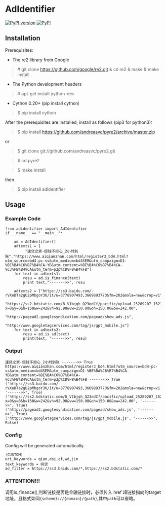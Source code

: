 # AdIdentifier
[![PyPI version](https://img.shields.io/pypi/pyversions/adidentifier.svg)](https://pypi.python.org/pypi/adidentifier)
[![PyPI](https://img.shields.io/pypi/v/adidentifier.svg)](https://pypi.python.org/pypi/adidentifier)

## Installation
Prerequisites:
* The re2 library from Google
> \# git clone https://github.com/google/re2.git & cd re2 & make & make install

* The Python development headers 
> \# apt-get install python-dev

* Cython 0.20+ (pip install cython)
> $ pip install cython

After the prerequisites are installed, install as follows (pip3 for python3):
> $ pip install https://github.com/andreasvc/pyre2/archive/master.zip

or
>$ git clone git://github.com/andreasvc/pyre2.git

>$ cd pyre2

>$ make install

then
>$ pip install adidentifier

## Usage

### Example Code
```
from adidentifier import AdIdentifier
if __name__ == "__main__":

    ad = AdIdentifier()
    adtexts1 = [
         "速贷之家-借钱不担心_2小时到账","https://www.aiqianzhan.com/html/register3_bd4.html?utm_source=bd4-pc-ss&utm_medium=bd4SEM&utm_campaign=D1-%BE%BA%C6%B7%B4%CA-YD&utm_content=%BE%BA%C6%B7%B4%CA-%C3%FB%B4%CA&utm_term=p2p%CD%F8%B4%FB"]
    for text in adtexts1:
        resu = ad.is_finance(text)
        print text,"------->>", resu
    
    adtexts2 = ["https://ss3.baidu.com/-rVXeDTa2gU2pMbgoY3K/it/u=3778907493,3669893773&fm=202&mola=new&crop=v1",
                "https://ss2.bdstatic.com/8_V1bjqh_Q23odCf/pacific/upload_25289207_1521622472509.png?x=0&y=0&h=150&w=242&vh=92.98&vw=150.00&oh=150.00&ow=242.00",
                "http://pagead2.googlesyndication.com/pagead/show_ads.js",
                "http://www.googletagservices.com/tag/js/gpt_mobile.js"]
    for text in adtexts2:
        resu = ad.is_ad(text)
        print(text, "------>>", resu)
```
### Output
```
速贷之家-借钱不担心_2小时到账 ------->> True
https://www.aiqianzhan.com/html/register3_bd4.html?utm_source=bd4-pc-ss&utm_medium=bd4SEM&utm_campaign=D1-%BE%BA%C6%B7%B4%CA-YD&utm_content=%BE%BA%C6%B7%B4%CA-%C3%FB%B4%CA&utm_term=p2p%CD%F8%B4%FB ------->> True
('https://ss3.baidu.com/-rVXeDTa2gU2pMbgoY3K/it/u=3778907493,3669893773&fm=202&mola=new&crop=v1', '------>>', True)
('https://ss2.bdstatic.com/8_V1bjqh_Q23odCf/pacific/upload_25289207_1521622472509.png?x=0&y=0&h=150&w=242&vh=92.98&vw=150.00&oh=150.00&ow=242.00', '------>>', True)
('http://pagead2.googlesyndication.com/pagead/show_ads.js', '------>>', True)
('http://www.googletagservices.com/tag/js/gpt_mobile.js', '------>>', False)
```
### Config
Config will be generated automatically.
```
[CUSTOM]
uri_keywords = qian,dai,cf,wd,jin
text_keywords = 网贷
ad_filter = https://ss3.baidu.com/*,https://ss2.bdstatic.com/*
```

### ATTENTION!!!
调用is_finance(),判断链接是否是金融链接时，必须传入 href 超链接指向的target地址，且格式如同`{scheme}://{domain}/{path}`,其中`path`可以省略。






